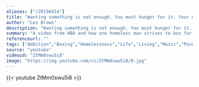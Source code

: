 ```yaml
---
aliases: ["/20150414"]
title: "Wanting something is not enough. You must hunger for it. Your motivation must be absolutely compelling in order to overcome the obstacles that will invariably come your way."
author: "Les Brown"
description: "Wanting something is not enough. You must hunger for it. Your motivation must be absolutely compelling in order to overcome the obstacles that will invariably come your way. - Les Brown quotes from GetInspired365.com"
summary: "A video from HBO and how one homeless man strives to box for a living."
referenceurl: ""
tags: ["Ambition","Boxing","Homelessness","Life","Living","Music","Poverty","Soul","Wanting","Work",]
source: "youtube"
videoid: "ZtMm0swu5i8"
image: "https://img.youtube.com/vi/ZtMm0swu5i8/0.jpg"
---
```


{{< youtube ZtMm0swu5i8 >}}
